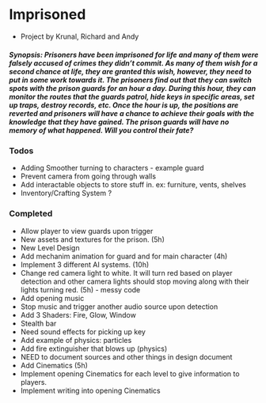# Imprisoned

- Project by Krunal, Richard and Andy

##### Synopsis: Prisoners have been imprisoned for life and many of them were falsely accused of crimes they didn’t commit. As many of them wish for a second chance at life, they are granted this wish, however, they need to put in some work towards it. The prisoners find out that they can switch spots with the prison guards for an hour a day. During this hour, they can monitor the routes that the guards patrol, hide keys in specific areas, set up traps, destroy records, etc. Once the hour is up, the positions are reverted and prisoners will have a chance to achieve their goals with the knowledge that they have gained. The prison guards will have no memory of what happened. Will you control their fate?

### Todos

- Adding Smoother turning to characters - example guard
- Prevent camera from going through walls
- Add interactable objects to store stuff in. ex: furniture, vents, shelves
- Inventory/Crafting System ?

### Completed
- Allow player to view guards upon trigger
- New assets and textures for the prison. (5h)
- New Level Design
- Add mechanim animation for guard and for main character (4h)
- Implement 3 different AI systems. (10h)
- Change red camera light to white. It will turn red based on player detection and other camera lights should stop moving along with their lights turning red. (5h) - messy code
- Add opening music
- Stop music and trigger another audio source upon detection
- Add 3 Shaders: Fire, Glow, Window
- Stealth bar
- Need sound effects for picking up key
- Add example of physics: particles
- Add fire extinguisher that blows up (physics)
- NEED to document sources and other things in design document
- Add Cinematics (5h)
- Implement opening Cinematics for each level to give information to players.
- Implement writing into opening Cinematics
